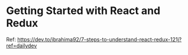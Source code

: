 # Getting Started with React and Redux



Ref: https://dev.to/ibrahima92/7-steps-to-understand-react-redux-121j?ref=dailydev
